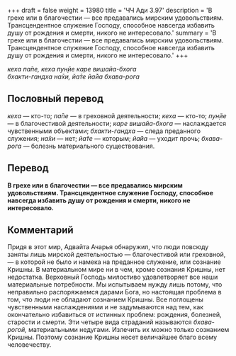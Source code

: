 +++
draft = false
weight = 13980
title = 'ЧЧ Ади 3.97'
description = 'В грехе или в благочестии — все предавались мирским удовольствиям. Трансцендентное служение Господу, способное навсегда избавить душу от рождения и смерти, никого не интересовало.'
summary = 'В грехе или в благочестии — все предавались мирским удовольствиям. Трансцендентное служение Господу, способное навсегда избавить душу от рождения и смерти, никого не интересовало.'
+++

_кеха па̄пе, кеха пун̣йе каре вишайа-бхога  
бхакти-гандха на̄хи, йа̄те йа̄йа бхава-рога_

## Пословный перевод

_кеха_ — кто-то; _па̄пе_ — в греховной деятельности; _кеха_ — кто-то; _пун̣йе_ — в благочестивой деятельности; _каре_ _вишайа_\-_бхога_ — наслаждается чувственными объектами; _бхакти_\-_гандха_ — следа преданного служения; _на̄хи_ — нет; _йа̄те_ — которым; _йа̄йа_ — уходит прочь; _бхава_\-_рога_ — болезнь материального существования.

## Перевод

**В грехе или в благочестии — все предавались мирским удовольствиям. Трансцендентное служение Господу, способное навсегда избавить душу от рождения и смерти, никого не интересовало.**

## Комментарий

Придя в этот мир, Адвайта Ачарья обнаружил, что люди повсюду заняты лишь мирской деятельностью — благочестивой или греховной, — в которой не было и намека на преданное служение, или сознание Кришны. В материальном мире ни в чем, кроме сознания Кришны, нет недостатка. Верховный Господь милостиво удовлетворяет все наши материальные потребности. Мы испытываем нужду лишь потому, что неправильно распоряжаемся дарами Бога, но настоящая проблема в том, что люди не обладают сознанием Кришны. Все поглощены чувственными наслаждениями и не задумываются над тем, как окончательно избавиться от истинных проблем: рождения, болезней, старости и смерти. Эти четыре вида страданий называются _бхава-рогой,_ материальными недугами. Излечить их можно только сознанием Кришны. Поэтому сознание Кришны несет величайшее благо всему человечеству.
